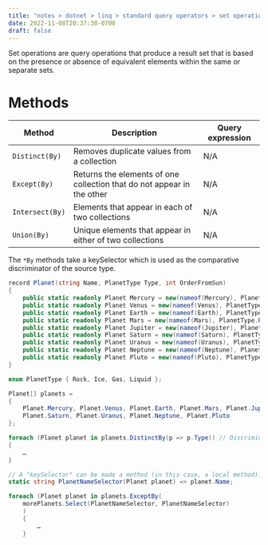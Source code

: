 ```yaml
---
title: "notes > dotnet > linq > standard query operators > set operations"
date: 2022-11-08T20:37:38-0700
draft: false
---
```

Set operations are query operations that produce a result set that is based on the presence or absence of equivalent elements within the same or separate sets.

# Methods
| Method          | Description                                                            | Query expression |
| --------------- | ---------------------------------------------------------------------- | ---------------- |
| `Distinct(By)`  | Removes duplicate values from a collection                             | N/A              |
| `Except(By)`    | Returns the elements of one collection that do not appear in the other | N/A              |
| `Intersect(By)` | Elements that appear in each of two collections                        | N/A              |
| `Union(By)`     | Unique elements that appear in either of two collections               | N/A              |

The `*By` methods take a keySelector which is used as the comparative discriminator of the source type.
```cs
record Planet(string Name, PlanetType Type, int OrderFromSun)
{
    public static readonly Planet Mercury = new(nameof(Mercury), PlanetType.Rock, 1);
    public static readonly Planet Venus = new(nameof(Venus), PlanetType.Rock, 2);
    public static readonly Planet Earth = new(nameof(Earth), PlanetType.Rock, 3);
    public static readonly Planet Mars = new(nameof(Mars), PlanetType.Rock, 4);
    public static readonly Planet Jupiter = new(nameof(Jupiter), PlanetType.Gas, 5);
    public static readonly Planet Saturn = new(nameof(Saturn), PlanetType.Gas, 6);
    public static readonly Planet Uranus = new(nameof(Uranus), PlanetType.Liquid, 7);
    public static readonly Planet Neptune = new(nameof(Neptune), PlanetType.Liquid, 8);
    public static readonly Planet Pluto = new(nameof(Pluto), PlanetType.Ice, 9);
}

enum PlanetType { Rock, Ice, Gas, Liquid };

Planet[] planets =
{
    Planet.Mercury, Planet.Venus, Planet.Earth, Planet.Mars, Planet.Jupiter,
    Planet.Saturn, Planet.Uranus, Planet.Neptune, Planet.Pluto
};

foreach (Planet planet in planets.DistinctBy(p => p.Type)) // Discriminate by PlanetType
{
    …
}

// A "keySelector" can be made a method (in this case, a local method):
static string PlanetNameSelector(Planet planet) => planet.Name;

foreach (Planet planet in planets.ExceptBy(
    morePlanets.Select(PlanetNameSelector, PlanetNameSelector)
    )
    {
        …
    }
```